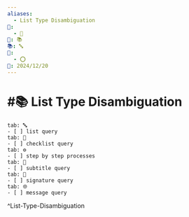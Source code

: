 ```yaml
---
aliases:
  - List Type Disambiguation
📁:
  - 🔢
🔢: 📚
📚: 🔤
🔀:
  - ⭕
📅: 2024/12/20
---
```

# #📚 List Type Disambiguation

```tabs
tab: 🔤
- [ ] list query
tab: 📝
- [ ] checklist query
tab: ⚙️
- [ ] step by step processes
tab: 📖
- [ ] subtitle query
tab: 👤
- [ ] signature query
tab: 🌐
- [ ] message query
```

^List-Type-Disambiguation